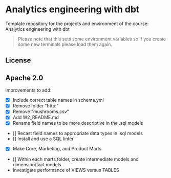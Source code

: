 # Analytics engineering with dbt

Template repository for the projects and environment of the course: Analytics engineering with dbt

> Please note that this sets some environment variables so if you create some new terminals please load them again.

## License

Apache 2.0
---
Improvements to add:
- [X] Include correct table names in schema.yml
- [X] Remove folder "http:"
- [X] Remove "mushrooms.csv"
- [X] Add W2_README.md
- [X] Rename field names to be more descriptive in the .sql models
- [] Recast field names to appropriate data types in .sql models
- [] Install and use a SQL linter
- [X] Make Core, Marketing, and Product Marts
- [] Within each marts folder, create intermediate models and dimension/fact models.
- Investigate performance of VIEWS versus TABLES


